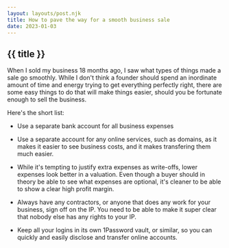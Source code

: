 ```yaml
---
layout: layouts/post.njk
title: How to pave the way for a smooth business sale
date: 2023-01-03
---
```


## {{ title }}

When I sold my business 18 months ago, I saw what types of things made a sale go smoothly. While I don't think a founder should spend an inordinate amount of time and energy trying to get everything perfectly right, there are some easy things to do that will make things easier, should you be fortunate enough to sell the business.

Here's the short list:

- Use a separate bank account for all business expenses

- Use a separate account for any online services, such as domains, as it makes it easier to see business costs, and it makes transfering them much easier.

- While it's tempting to justify extra expenses as write-offs, lower expenses look better in a valuation. Even though a buyer should in theory be able to see what expenses are optional, it's cleaner to be able to show a clear high profit margin.

- Always have any contractors, or anyone that does any work for your business, sign off on the IP. You need to be able to make it super clear that nobody else has any rights to your IP.

- Keep all your logins in its own 1Password vault, or similar, so you can quickly and easily disclose and transfer online accounts.

